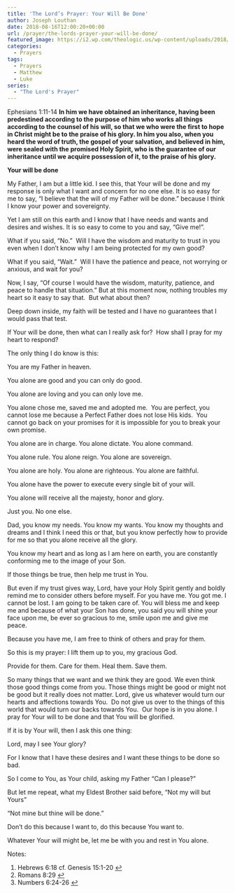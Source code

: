 ```yaml
---
title: 'The Lord’s Prayer: Your Will Be Done'
author: Joseph Louthan
date: 2018-08-16T12:00:20+00:00
url: /prayer/the-lords-prayer-your-will-be-done/
featured_image: https://i2.wp.com/theologic.us/wp-content/uploads/2018/08/Fashion-Goblet-Red-Wine-Cup-Handmade-Chinese-Style-Handmade-Natural-Wooden-Tea-Cups-Wooden-Cups-Drinkware.jpg_640x640.jpg?resize=640%2C510
categories:
  - Prayers
tags:
  - Prayers
  - Matthew
  - Luke
series:
  - "The Lord's Prayer"
---
```

<p class="p1">
  Ephesians 1:11-14 <strong>In him we have obtained an inheritance, having been predestined according to the purpose of him who works all things according to the counsel of his will, so that we who were the first to hope in Christ might be to the praise of his glory. In him you also, when you heard the word of truth, the gospel of your salvation, and believed in him, were sealed with the promised Holy Spirit, who is the guarantee of our inheritance until we acquire possession of it, to the praise of his glory.</strong>
</p>

<p class="p2">
  <strong>Your will be done</strong>
</p>

<p class="p2">
  My Father, I am but a little kid. I see this, that Your will be done and my response is only what I want and concern for no one else. It is so easy for me to say, “I believe that the will of my Father will be done.” because I think I know your power and sovereignty.
</p>

<p class="p2">
  Yet I am still on this earth and I know that I have needs and wants and desires and wishes. It is so easy to come to you and say, “Give me!”.
</p>

<p class="p2">
  What if you said, “No.”<span class="Apple-converted-space">  </span>Will I have the wisdom and maturity to trust in you even when I don’t know why I am being protected for my own good?
</p>

<p class="p2">
  What if you said, “Wait.”<span class="Apple-converted-space">  </span>Will I have the patience and peace, not worrying or anxious, and wait for you?
</p>

<p class="p2">
  Now, I say, “Of course I would have the wisdom, maturity, patience, and peace to handle that situation.” But at this moment now, nothing troubles my heart so it easy to say that.<span class="Apple-converted-space">  </span>But what about then?
</p>

<p class="p2">
  Deep down inside, my faith will be tested and I have no guarantees that I would pass that test.
</p>

<p class="p2">
  If Your will be done, then what can I really ask for?<span class="Apple-converted-space">  </span>How shall I pray for my heart to respond?
</p>

<p class="p2">
  The only thing I do know is this:
</p>

<p class="p2">
  You are my Father in heaven.
</p>

<p class="p2">
  You alone are good and you can only do good.
</p>

<p class="p2">
  You alone are loving and you can only love me.
</p>

<p class="p2">
  You alone chose me, saved me and adopted me.<span class="Apple-converted-space">  </span>You are perfect, you cannot lose me because a Perfect Father does not lose His kids.<span class="Apple-converted-space">  </span>You cannot go back on your promises for it is impossible for you to break your own promise. <a class="simple-footnote" title="Hebrews 6:18 cf. Genesis 15:1-20" id="return-note-3823-1" href="#note-3823-1"></a>
</p>

<p class="p2">
  You alone are in charge. You alone dictate. You alone command.
</p>

<p class="p2">
  You alone rule. You alone reign. You alone are sovereign.
</p>

<p class="p2">
  You alone are holy. You alone are righteous. You alone are faithful.
</p>

<p class="p2">
  You alone have the power to execute every single bit of your will.
</p>

<p class="p2">
  You alone will receive all the majesty, honor and glory.
</p>

<p class="p2">
  Just you. No one else.
</p>

<p class="p2">
  Dad, you know my needs. You know my wants. You know my thoughts and dreams and I think I need this or that, but you know perfectly how to provide for me so that you alone receive all the glory.
</p>

<p class="p2">
  You know my heart and as long as I am here on earth, you are constantly conforming me to the image of your Son. <a class="simple-footnote" title="Romans 8:29" id="return-note-3823-2" href="#note-3823-2"></a>
</p>

<p class="p2">
  If those things be true, then help me trust in You.
</p>

<p class="p2">
  But even if my trust gives way, Lord, have your Holy Spirit gently and boldly remind me to consider others before myself. For you have me. You got me. I cannot be lost. I am going to be taken care of. You will bless me and keep me and because of what your Son has done, you said you will shine your face upon me, be ever so gracious to me, smile upon me and give me peace. <a class="simple-footnote" title="Numbers 6:24-26" id="return-note-3823-3" href="#note-3823-3"></a>
</p>

<p class="p2">
  Because you have me, I am free to think of others and pray for them.
</p>

<p class="p2">
  So this is my prayer: I lift them up to you, my gracious God.
</p>

<p class="p2">
  Provide for them. Care for them. Heal them. Save them.
</p>

<p class="p2">
  So many things that we want and we think they are good. We even think those good things come from you. Those things might be good or might not be good but it really does not matter. Lord, give us whatever would turn our hearts and affections towards You.<span class="Apple-converted-space">  </span>Do not give us over to the things of this world that would turn our backs towards You.<span class="Apple-converted-space">  </span>Our hope is in you alone. I pray for Your will to be done and that You will be glorified.
</p>

<p class="p2">
  If it is by Your will, then I ask this one thing:
</p>

<p class="p2">
  Lord, may I see Your glory?
</p>

<p class="p2">
  For I know that I have these desires and I want these things to be done so bad.
</p>

<p class="p2">
  So I come to You, as Your child, asking my Father “Can I please?”
</p>

<p class="p2">
  But let me repeat, what my Eldest Brother said before, “Not my will but Yours”
</p>

<p class="p2">
  “Not mine but thine will be done.”
</p>

<p class="p2">
  Don’t do this because I want to, do this because You want to.
</p>

<p class="p2">
  Whatever Your will might be, let me be with you and rest in You alone.
</p>

<div class="simple-footnotes">
  <p class="notes">
    Notes:
  </p>
  
  <ol>
    <li id="note-3823-1">
      Hebrews 6:18 cf. Genesis 15:1-20 <a href="#return-note-3823-1">&#8617;</a>
    </li>
    <li id="note-3823-2">
      Romans 8:29 <a href="#return-note-3823-2">&#8617;</a>
    </li>
    <li id="note-3823-3">
      Numbers 6:24-26 <a href="#return-note-3823-3">&#8617;</a>
    </li>
  </ol>
</div>